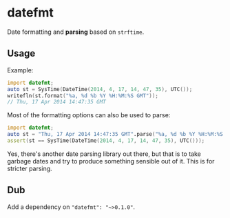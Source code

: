 # datefmt

Date formatting and **parsing** based on `strftime`.

## Usage

Example:

```D
import datefmt;
auto st = SysTime(DateTime(2014, 4, 17, 14, 47, 35), UTC());
writefln(st.format("%a, %d %b %Y %H:%M:%S GMT"));
// Thu, 17 Apr 2014 14:47:35 GMT
```

Most of the formatting options can also be used to parse:

```D
import datefmt;
auto st = "Thu, 17 Apr 2014 14:47:35 GMT".parse("%a, %d %b %Y %H:%M:%S GMT");
assert(st == SysTime(DateTime(2014, 4, 17, 14, 47, 35), UTC()));
```

Yes, there's another date parsing library out there, but that is to take garbage dates and try to
produce something sensible out of it. This is for stricter parsing.


## Dub

Add a dependency on `"datefmt": "~>0.1.0"`.
